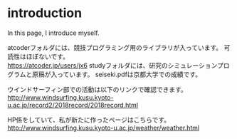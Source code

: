# introduction
In this page, I introduce myself.

atcoderフォルダには、競技プログラミング用のライブラリが入っています。
可読性はほぼないです。  
https://atcoder.jp/users/jx6
studyフォルダには、研究のシミュレーションプログラムと原稿が入っています。
seiseki.pdfは京都大学での成績です。


ウインドサーフィン部での活動は以下のリンクで確認できます。  
http://www.windsurfing.kusu.kyoto-u.ac.jp/record2/2018record/2018record.html

HP係をしていて、私が新たに作ったページはこちらです。  
http://www.windsurfing.kusu.kyoto-u.ac.jp/weather/weather.html